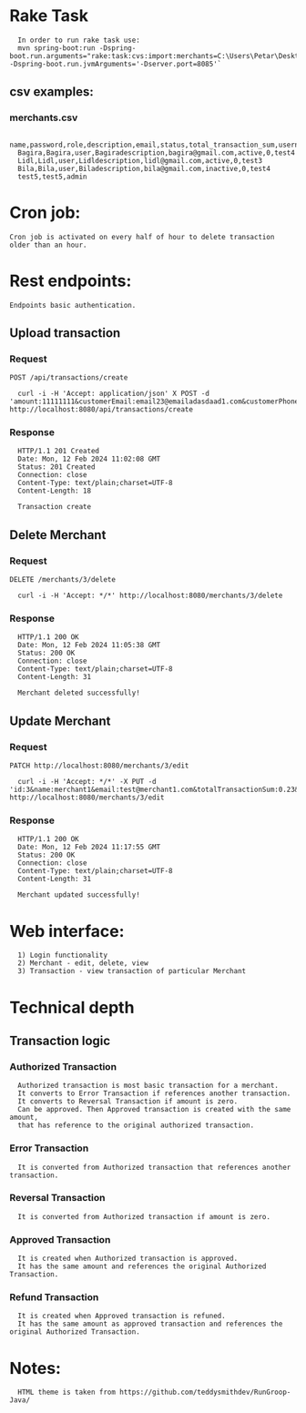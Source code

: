 # Rake Task

      In order to run rake task use:
      mvn spring-boot:run -Dspring-boot.run.arguments="rake:task:cvs:import:merchants=C:\Users\Petar\Desktop\merchats.csv" -Dspring-boot.run.jvmArguments='-Dserver.port=8085'`
## csv examples:
### merchants.csv

      name,password,role,description,email,status,total_transaction_sum,username
      Bagira,Bagira,user,Bagiradescription,bagira@gmail.com,active,0,test4
      Lidl,Lidl,user,Lidldescription,lidl@gmail.com,active,0,test3
      Bila,Bila,user,Biladescription,bila@gmail.com,inactive,0,test4
      test5,test5,admin

# Cron job:
`Cron job is activated on every half of hour to delete transaction older than an hour.`

# Rest endpoints: 
`Endpoints basic authentication.`
## Upload transaction
### Request
`POST /api/transactions/create`

      curl -i -H 'Accept: application/json' X POST -d 'amount:11111111&customerEmail:email23@emailadasdaad1.com&customerPhone:0888345678' http://localhost:8080/api/transactions/create

### Response

      HTTP/1.1 201 Created
      Date: Mon, 12 Feb 2024 11:02:08 GMT
      Status: 201 Created
      Connection: close
      Content-Type: text/plain;charset=UTF-8
      Content-Length: 18
      
      Transaction create

## Delete Merchant
### Request
`DELETE /merchants/3/delete`

      curl -i -H 'Accept: */*' http://localhost:8080/merchants/3/delete

### Response

      HTTP/1.1 200 OK
      Date: Mon, 12 Feb 2024 11:05:38 GMT
      Status: 200 OK
      Connection: close
      Content-Type: text/plain;charset=UTF-8
      Content-Length: 31
      
      Merchant deleted successfully!

## Update Merchant
### Request
`PATCH http://localhost:8080/merchants/3/edit`

      curl -i -H 'Accept: */*' -X PUT -d 'id:3&name:merchant1&email:test@merchant1.com&totalTransactionSum:0.23&status:ACTIVE&description:desc' http://localhost:8080/merchants/3/edit

### Response

      HTTP/1.1 200 OK
      Date: Mon, 12 Feb 2024 11:17:55 GMT
      Status: 200 OK
      Connection: close
      Content-Type: text/plain;charset=UTF-8
      Content-Length: 31
      
      Merchant updated successfully!

# Web interface: 

      1) Login functionality
      2) Merchant - edit, delete, view
      3) Transaction - view transaction of particular Merchant

# Technical depth
## Transaction logic 
### Authorized Transaction

      Authorized transaction is most basic transaction for a merchant.
      It converts to Error Transaction if references another transaction.
      It converts to Reversal Transaction if amount is zero.
      Can be approved. Then Approved transaction is created with the same amount, 
      that has reference to the original authorized transaction.

### Error Transaction

      It is converted from Authorized transaction that references another transaction.

### Reversal Transaction

      It is converted from Authorized transaction if amount is zero.

### Approved Transaction

      It is created when Authorized transaction is approved. 
      It has the same amount and references the original Authorized Transaction.

### Refund Transaction

      It is created when Approved transaction is refuned. 
      It has the same amount as approved transaction and references the original Authorized Transaction.


# Notes: 

      HTML theme is taken from https://github.com/teddysmithdev/RunGroop-Java/
